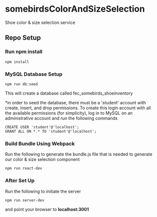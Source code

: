 # somebirdsColorAndSizeSelection
Shoe color &amp; size selection service

## Repo Setup
### Run npm install
```
npm install
```

### MySQL Database Setup
```
npm run db:seed
```
This will create a database called fec_somebirds_shoeinventory

*in order to seed the database, there must be a 'student' account with create, insert, and drop permissions.
To create this login account with all the available permissions (for simplicity), log in to MySQL on an administrative account and run the following commands
```
CREATE USER 'student'@'localhost';
GRANT ALL ON *.* TO 'student'@'localhost';
```

### Build Bundle Using Webpack
Run the following to generate the bundle.js file that is needed to generate our color & size selection component
```
npm run react-dev
```

### After Set Up
Run the following to initiate the server
```
npm run server-dev
```
and point your browser to **localhost:3001**